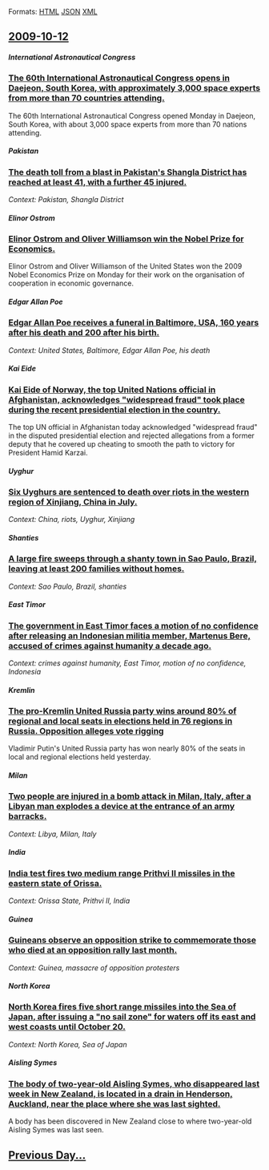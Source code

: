 
Formats: [HTML](2009/10/12/index.html)  [JSON](2009/10/12/index.json)  [XML](2009/10/12/index.xml)  

## [2009-10-12](/news/2009/10/12/index.md)

##### International Astronautical Congress
### [ The 60th International Astronautical Congress opens in Daejeon, South Korea, with approximately 3,000 space experts from more than 70 countries attending. ](/news/2009/10/12/the-60th-international-astronautical-congress-opens-in-daejeon-south-korea-with-approximately-3-000-space-experts-from-more-than-70-count.md)
The 60th International Astronautical Congress opened Monday in Daejeon, South Korea, with about 3,000 space experts from more than 70 nations attending.

##### Pakistan
### [ The death toll from a blast in Pakistan's Shangla District has reached at least 41, with a further 45 injured. ](/news/2009/10/12/the-death-toll-from-a-blast-in-pakistan-s-shangla-district-has-reached-at-least-41-with-a-further-45-injured.md)
_Context: Pakistan, Shangla District_

##### Elinor Ostrom
### [ Elinor Ostrom and Oliver Williamson win the Nobel Prize for Economics. ](/news/2009/10/12/elinor-ostrom-and-oliver-williamson-win-the-nobel-prize-for-economics.md)
Elinor Ostrom and Oliver Williamson of the United States won the 2009 Nobel Economics Prize on Monday for their work on the organisation of cooperation in economic governance.

##### Edgar Allan Poe
### [ Edgar Allan Poe receives a funeral in Baltimore, USA, 160 years after his death and 200 after his birth. ](/news/2009/10/12/edgar-allan-poe-receives-a-funeral-in-baltimore-usa-160-years-after-his-death-and-200-after-his-birth.md)
_Context: United States, Baltimore, Edgar Allan Poe, his death_

##### Kai Eide
### [ Kai Eide of Norway, the top United Nations official in Afghanistan, acknowledges "widespread fraud" took place during the recent presidential election in the country. ](/news/2009/10/12/kai-eide-of-norway-the-top-united-nations-official-in-afghanistan-acknowledges-widespread-fraud-took-place-during-the-recent-presidenti.md)
The top UN official in Afghanistan today acknowledged &quot;widespread fraud&quot; in the disputed presidential election and rejected allegations from a former deputy that he covered up cheating to smooth the path to victory for President Hamid Karzai.

##### Uyghur
### [ Six Uyghurs are sentenced to death over riots in the western region of Xinjiang, China in July. ](/news/2009/10/12/six-uyghurs-are-sentenced-to-death-over-riots-in-the-western-region-of-xinjiang-china-in-july.md)
_Context: China, riots, Uyghur, Xinjiang_

##### Shanties
### [ A large fire sweeps through a shanty town in Sao Paulo, Brazil, leaving at least 200 families without homes. ](/news/2009/10/12/a-large-fire-sweeps-through-a-shanty-town-in-sao-paulo-brazil-leaving-at-least-200-families-without-homes.md)
_Context: Sao Paulo, Brazil, shanties_

##### East Timor
### [ The government in East Timor faces a motion of no confidence after releasing an Indonesian militia member, Martenus Bere, accused of crimes against humanity a decade ago. ](/news/2009/10/12/the-government-in-east-timor-faces-a-motion-of-no-confidence-after-releasing-an-indonesian-militia-member-martenus-bere-accused-of-crimes.md)
_Context: crimes against humanity, East Timor, motion of no confidence, Indonesia_

##### Kremlin
### [ The pro-Kremlin United Russia party wins around 80% of regional and local seats in elections held in 76 regions in Russia. Opposition alleges vote rigging ](/news/2009/10/12/the-pro-kremlin-united-russia-party-wins-around-80-of-regional-and-local-seats-in-elections-held-in-76-regions-in-russia-opposition-alleg.md)
Vladimir Putin&#39;s United Russia party has won nearly 80% of the seats in local and regional elections held yesterday.

##### Milan
### [ Two people are injured in a bomb attack in Milan, Italy, after a Libyan man explodes a device at the entrance of an army barracks. ](/news/2009/10/12/two-people-are-injured-in-a-bomb-attack-in-milan-italy-after-a-libyan-man-explodes-a-device-at-the-entrance-of-an-army-barracks.md)
_Context: Libya, Milan, Italy_

##### India
### [ India test fires two medium range Prithvi II missiles in the eastern state of Orissa. ](/news/2009/10/12/india-test-fires-two-medium-range-prithvi-ii-missiles-in-the-eastern-state-of-orissa.md)
_Context: Orissa State, Prithvi II, India_

##### Guinea
### [ Guineans observe an opposition strike to commemorate those who died at an opposition rally last month. ](/news/2009/10/12/guineans-observe-an-opposition-strike-to-commemorate-those-who-died-at-an-opposition-rally-last-month.md)
_Context: Guinea, massacre of opposition protesters_

##### North Korea
### [ North Korea fires five short range missiles into the Sea of Japan, after issuing a "no sail zone" for waters off its east and west coasts until October 20. ](/news/2009/10/12/north-korea-fires-five-short-range-missiles-into-the-sea-of-japan-after-issuing-a-no-sail-zone-for-waters-off-its-east-and-west-coasts-u.md)
_Context: North Korea, Sea of Japan_

##### Aisling Symes
### [ The body of two-year-old Aisling Symes, who disappeared last week in New Zealand, is located in a drain in Henderson, Auckland, near the place where she was last sighted. ](/news/2009/10/12/the-body-of-two-year-old-aisling-symes-who-disappeared-last-week-in-new-zealand-is-located-in-a-drain-in-henderson-auckland-near-the-pl.md)
A body has been discovered in New Zealand close to where two-year-old Aisling Symes was last seen.

## [Previous Day...](/news/2009/10/11/index.md)

